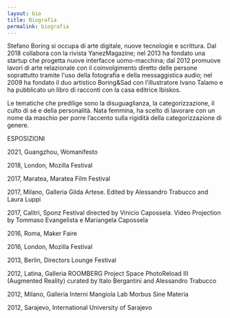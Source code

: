 ```yaml
---
layout: bio
title: Biografia  
permalink: biografia
---
```


<DIV ID="bio">
<P>
Stefano Boring si occupa di arte digitale, nuove tecnologie e
scrittura. Dal 2018 collabora con la rivista YanezMagazine; nel 2013
ha fondato una startup che progetta nuove interfacce uomo-macchina;
dal 2012 promuove lavori di arte relazionale con il coinvolgimento
diretto delle persone soprattutto tramite l'uso della fotografia e
della messaggistica audio; nel 2009 ha fondato il duo artistico
Boring&Sad con l’illustratore Ivano Talamo e ha pubblicato un libro di
racconti con la casa editrice Ibiskos.
</P>
<P>
Le tematiche che predilige sono la disuguaglianza, la
categorizzazione, il culto di sé e della personalità. Nata femmina, ha
scelto di lavorare con un nome da maschio per porre l’accento sulla
rigidità della categorizzazione di genere.
</P>
</DIV>

<span style="text-transform: uppercase">
Esposizioni
</span>

2021, Guangzhou, Womanifesto

2018, London, Mozilla Festival

2017, Maratea, Maratea Film Festival

2017, Milano, Galleria Gilda Artese. Edited by Alessandro Trabucco and Laura Luppi

2017, Calitri, Sponz Festival directed by Vinicio Capossela. Video Projection by Tommaso Evangelista e Mariangela Capossela

2016, Roma, Maker Faire

2016, London, Mozilla Festival

2013, Berlin, Directors Lounge Festival

2012, Latina, Galleria ROOMBERG Project Space PhotoReload III (Augmented Reality) curated by Italo Bergantini and Alessandro Trabucco

2012, Milano, Galleria Interni Mangiola Lab Morbus Sine Materia

2012, Sarajevo, International University of Sarajevo
